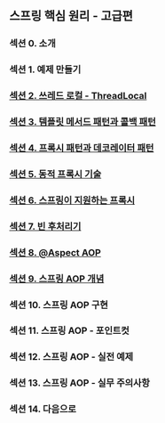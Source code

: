 ## 스프링 핵심 원리 - 고급편

### 섹션 0. 소개

### 섹션 1. 예제 만들기

### <a href="섹션 2. 쓰레드 로컬 - ThreadLocal.md">섹션 2. 쓰레드 로컬 - ThreadLocal</a>

### <a href="섹션 3. 템플릿 메서드 패턴과 콜백 패턴.md">섹션 3. 템플릿 메서드 패턴과 콜백 패턴</a>

### <a href="섹션 4. 프록시 패턴과 데코레이터 패턴.md">섹션 4. 프록시 패턴과 데코레이터 패턴</a>

### <a href="섹션 5. 동적 프록시 기술.md">섹션 5. 동적 프록시 기술</a>

### <a href="섹션 6. 스프링이 지원하는 프록시.md">섹션 6. 스프링이 지원하는 프록시</a>

### <a href="섹션 7. 빈 후처리기.md">섹션 7. 빈 후처리기</a>

### <a href="섹션 8. @Aspect AOP.md">섹션 8. @Aspect AOP</a>

### <a href="섹션 9. 스프링 AOP 개념.md">섹션 9. 스프링 AOP 개념</a>

### 섹션 10. 스프링 AOP 구현

### 섹션 11. 스프링 AOP - 포인트컷

### 섹션 12. 스프링 AOP - 실전 예제

### 섹션 13. 스프링 AOP - 실무 주의사항

### 섹션 14. 다음으로
